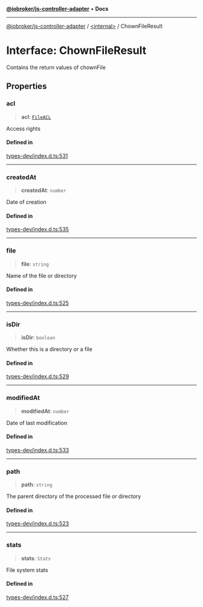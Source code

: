 [**@iobroker/js-controller-adapter**](../../README.md) • **Docs**

***

[@iobroker/js-controller-adapter](../../globals.md) / [\<internal\>](../README.md) / ChownFileResult

# Interface: ChownFileResult

Contains the return values of chownFile

## Properties

### acl

> **acl**: [`FileACL`](FileACL.md)

Access rights

#### Defined in

[types-dev/index.d.ts:531](https://github.com/ioBroker/ioBroker.js-controller/blob/51faba7cbec9601fb6a2f5142cb3a117e78ab588/packages/types-dev/index.d.ts#L531)

***

### createdAt

> **createdAt**: `number`

Date of creation

#### Defined in

[types-dev/index.d.ts:535](https://github.com/ioBroker/ioBroker.js-controller/blob/51faba7cbec9601fb6a2f5142cb3a117e78ab588/packages/types-dev/index.d.ts#L535)

***

### file

> **file**: `string`

Name of the file or directory

#### Defined in

[types-dev/index.d.ts:525](https://github.com/ioBroker/ioBroker.js-controller/blob/51faba7cbec9601fb6a2f5142cb3a117e78ab588/packages/types-dev/index.d.ts#L525)

***

### isDir

> **isDir**: `boolean`

Whether this is a directory or a file

#### Defined in

[types-dev/index.d.ts:529](https://github.com/ioBroker/ioBroker.js-controller/blob/51faba7cbec9601fb6a2f5142cb3a117e78ab588/packages/types-dev/index.d.ts#L529)

***

### modifiedAt

> **modifiedAt**: `number`

Date of last modification

#### Defined in

[types-dev/index.d.ts:533](https://github.com/ioBroker/ioBroker.js-controller/blob/51faba7cbec9601fb6a2f5142cb3a117e78ab588/packages/types-dev/index.d.ts#L533)

***

### path

> **path**: `string`

The parent directory of the processed file or directory

#### Defined in

[types-dev/index.d.ts:523](https://github.com/ioBroker/ioBroker.js-controller/blob/51faba7cbec9601fb6a2f5142cb3a117e78ab588/packages/types-dev/index.d.ts#L523)

***

### stats

> **stats**: `Stats`

File system stats

#### Defined in

[types-dev/index.d.ts:527](https://github.com/ioBroker/ioBroker.js-controller/blob/51faba7cbec9601fb6a2f5142cb3a117e78ab588/packages/types-dev/index.d.ts#L527)
